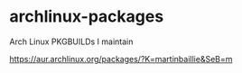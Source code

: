 # archlinux-packages

Arch Linux PKGBUILDs I maintain

https://aur.archlinux.org/packages/?K=martinbaillie&SeB=m
